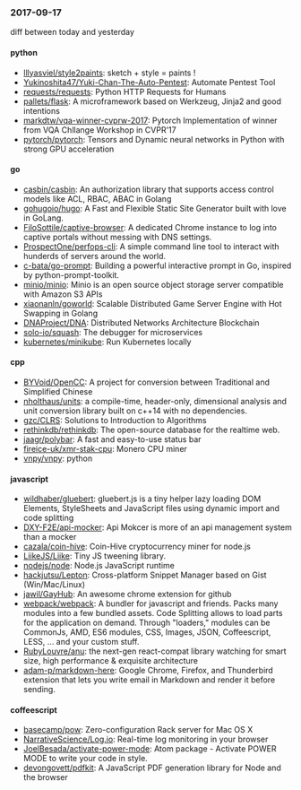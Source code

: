 ### 2017-09-17
diff between today and yesterday

#### python
* [lllyasviel/style2paints](https://github.com/lllyasviel/style2paints): sketch + style = paints !
* [Yukinoshita47/Yuki-Chan-The-Auto-Pentest](https://github.com/Yukinoshita47/Yuki-Chan-The-Auto-Pentest): Automate Pentest Tool
* [requests/requests](https://github.com/requests/requests): Python HTTP Requests for Humans 
* [pallets/flask](https://github.com/pallets/flask): A microframework based on Werkzeug, Jinja2 and good intentions
* [markdtw/vqa-winner-cvprw-2017](https://github.com/markdtw/vqa-winner-cvprw-2017): Pytorch Implementation of winner from VQA Chllange Workshop in CVPR'17
* [pytorch/pytorch](https://github.com/pytorch/pytorch): Tensors and Dynamic neural networks in Python with strong GPU acceleration

#### go
* [casbin/casbin](https://github.com/casbin/casbin): An authorization library that supports access control models like ACL, RBAC, ABAC in Golang
* [gohugoio/hugo](https://github.com/gohugoio/hugo): A Fast and Flexible Static Site Generator built with love in GoLang.
* [FiloSottile/captive-browser](https://github.com/FiloSottile/captive-browser): A dedicated Chrome instance to log into captive portals without messing with DNS settings.
* [ProspectOne/perfops-cli](https://github.com/ProspectOne/perfops-cli): A simple command line tool to interact with hunderds of servers around the world.
* [c-bata/go-prompt](https://github.com/c-bata/go-prompt): Building a powerful interactive prompt in Go, inspired by python-prompt-toolkit.
* [minio/minio](https://github.com/minio/minio): Minio is an open source object storage server compatible with Amazon S3 APIs
* [xiaonanln/goworld](https://github.com/xiaonanln/goworld): Scalable Distributed Game Server Engine with Hot Swapping in Golang
* [DNAProject/DNA](https://github.com/DNAProject/DNA): Distributed Networks Architecture Blockchain
* [solo-io/squash](https://github.com/solo-io/squash): The debugger for microservices
* [kubernetes/minikube](https://github.com/kubernetes/minikube): Run Kubernetes locally

#### cpp
* [BYVoid/OpenCC](https://github.com/BYVoid/OpenCC): A project for conversion between Traditional and Simplified Chinese
* [nholthaus/units](https://github.com/nholthaus/units): a compile-time, header-only, dimensional analysis and unit conversion library built on c++14 with no dependencies.
* [gzc/CLRS](https://github.com/gzc/CLRS): Solutions to Introduction to Algorithms
* [rethinkdb/rethinkdb](https://github.com/rethinkdb/rethinkdb): The open-source database for the realtime web.
* [jaagr/polybar](https://github.com/jaagr/polybar): A fast and easy-to-use status bar
* [fireice-uk/xmr-stak-cpu](https://github.com/fireice-uk/xmr-stak-cpu): Monero CPU miner
* [vnpy/vnpy](https://github.com/vnpy/vnpy): python

#### javascript
* [wildhaber/gluebert](https://github.com/wildhaber/gluebert): gluebert.js is a tiny helper lazy loading DOM Elements, StyleSheets and JavaScript files using dynamic import and code splitting
* [DXY-F2E/api-mocker](https://github.com/DXY-F2E/api-mocker): Api Mokcer is more of an api management system than a mocker
* [cazala/coin-hive](https://github.com/cazala/coin-hive): Coin-Hive cryptocurrency miner for node.js
* [LiikeJS/Liike](https://github.com/LiikeJS/Liike): Tiny JS tweening library.
* [nodejs/node](https://github.com/nodejs/node): Node.js JavaScript runtime 
* [hackjutsu/Lepton](https://github.com/hackjutsu/Lepton):  Cross-platform Snippet Manager based on Gist (Win/Mac/Linux)
* [jawil/GayHub](https://github.com/jawil/GayHub): An awesome chrome extension for github
* [webpack/webpack](https://github.com/webpack/webpack): A bundler for javascript and friends. Packs many modules into a few bundled assets. Code Splitting allows to load parts for the application on demand. Through "loaders," modules can be CommonJs, AMD, ES6 modules, CSS, Images, JSON, Coffeescript, LESS, ... and your custom stuff.
* [RubyLouvre/anu](https://github.com/RubyLouvre/anu): the next-gen react-compat library watching for smart size, high performance & exquisite architecture
* [adam-p/markdown-here](https://github.com/adam-p/markdown-here): Google Chrome, Firefox, and Thunderbird extension that lets you write email in Markdown and render it before sending.

#### coffeescript
* [basecamp/pow](https://github.com/basecamp/pow): Zero-configuration Rack server for Mac OS X
* [NarrativeScience/Log.io](https://github.com/NarrativeScience/Log.io): Real-time log monitoring in your browser
* [JoelBesada/activate-power-mode](https://github.com/JoelBesada/activate-power-mode): Atom package - Activate POWER MODE to write your code in style.
* [devongovett/pdfkit](https://github.com/devongovett/pdfkit): A JavaScript PDF generation library for Node and the browser
